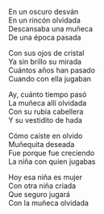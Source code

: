 En un oscuro desván  
En un rincón olvidada  
Descansaba una muñeca  
De una época pasada  

Con sus ojos de cristal  
Ya sin brillo su mirada  
Cuántos años han pasado  
Cuando con ella jugaban  

Ay, cuánto tiempo pasó  
La muñeca allí olvidada  
Con su rubia cabellera  
Y su vestidito de hada  

Cómo caíste en olvido  
Muñequita deseada  
Fue porque fue creciendo  
La niña con quien jugabas  

Hoy esa niña es mujer  
Con otra niña criada  
Que seguro jugará  
Con la muñeca olvidada  
